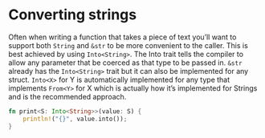 # Converting strings

Often when writing a function that takes a piece of text you’ll want to support both `String` and `&str` to be more convenient to the caller. This is best achieved by using `Into<String>`. The Into trait tells the compiler to allow any parameter that be coerced as that type to be passed in. `&str` already has the `Into<String>` trait but it can also be implemented for any struct. `Into<X>` for Y is automatically implemented for any type that implements `From<Y>` for X which is actually how it’s implemented for Strings and is the recommended approach.

```rust
fn print<S: Into<String>>(value: S) { 
	println!("{}", value.into());
}
```
